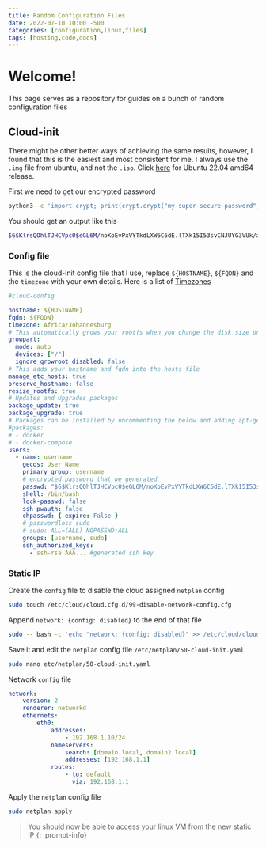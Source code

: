 ```yaml
---
title: Random Configuration Files
date: 2022-07-10 10:00 -500
categories: [configuration,linux,files]
tags: [hosting,code,docs]
---
```


# Welcome!

This page serves as a repository for guides on a bunch of random configuration files

## Cloud-init

There might be other better ways of achieving the same results, however, I found that this is the easiest and most consistent for me. I always use the `.img` file from ubuntu, and not the `.iso`. Click [here](https://cloud-images.ubuntu.com/releases/22.04/release/) for Ubuntu 22.04 amd64 release.

First we need to get our encrypted password
```bash
python3 -c 'import crypt; print(crypt.crypt("my-super-secure-password", crypt.mksalt(crypt.METHOD_SHA512)))'
```

You should get an output like this
```bash
$6$KlrsQOhlTJHCVpc0$eGL6M/noKoEvPxVYTkdLXW6C6dE.lTXk15I53svCNJUYG3VUk/aBv.aIPX/0xi3hU3/l/YZQty3rallWTljde/
```
### Config file

This is the cloud-init config file that I use, replace `${HOSTNAME}`, `${FQDN}` and the `timezone` with your own details. Here is a list of [Timezones](https://www.php.net/manual/en/timezones.php)
```yaml
#cloud-config

hostname: ${HOSTNAME}
fqdn: ${FQDN}
timezone: Africa/Johannesburg
# This automatically grows your rootfs when you change the disk size on your VM
growpart:
  mode: auto
  devices: ["/"]
  ignore_growroot_disabled: false
# This adds your hostname and fqdn into the hosts file
manage_etc_hosts: true
preserve_hostname: false
resize_rootfs: true
# Updates and Upgrades packages
package_update: true
package_upgrade: true
# Packages can be installed by uncommenting the below and adding apt-get packages
#packages:
# - docker
# - docker-compose
users:
  - name: username
    gecos: User Name
    primary_group: username
    # encrypted password that we generated
    passwd: "$6$KlrsQOhlTJHCVpc0$eGL6M/noKoEvPxVYTkdLXW6C6dE.lTXk15I53svCNJUYG3VUk/aBv.aIPX/0xi3hU3/l/YZQty3rallWTljde/"
    shell: /bin/bash
    lock-passwd: false
    ssh_pwauth: false
    chpasswd: { expire: False }
    # passwordless sudo
    # sudo: ALL=(ALL) NOPASSWD:ALL
    groups: [username, sudo]
    ssh_authorized_keys:
      - ssh-rsa AAA... #generated ssh key
```

### Static IP

Create the `config` file to disable the cloud assigned `netplan` config
```bash
sudo touch /etc/cloud/cloud.cfg.d/99-disable-network-config.cfg
```

Append `network: {config: disabled}` to the end of that file
```bash
sudo -- bash -c 'echo "network: {config: disabled}" >> /etc/cloud/cloud.cfg.d/99-disable-network-config.cfg'
```

Save it and edit the `netplan` config file `/etc/netplan/50-cloud-init.yaml`
```bash
sudo nano etc/netplan/50-cloud-init.yaml
```

Network `config` file
```yaml
network:
    version: 2
    renderer: networkd
    ethernets:
        eth0:
            addresses:
                - 192.168.1.10/24
            nameservers:
                search: [domain.local, domain2.local]
                addresses: [192.168.1.1]
            routes:
                - to: default
                  via: 192.168.1.1
```

Apply the `netplan` config file
```bash
sudo netplan apply
```

> You should now be able to access your linux VM from the new static IP 
{: .prompt-info}